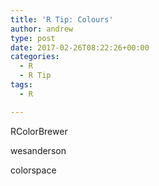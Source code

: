```yaml
---
title: 'R Tip: Colours'
author: andrew
type: post
date: 2017-02-26T08:22:26+00:00
categories:
  - R
  - R Tip
tags:
  - R

---
```

RColorBrewer
  
wesanderson

colorspace
